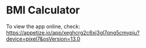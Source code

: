 # BMI Calculator

To view the app online, check: https://appetize.io/app/xeghcrg2c6xj3gl7qng5cmypju?device=pixel7&osVersion=13.0
